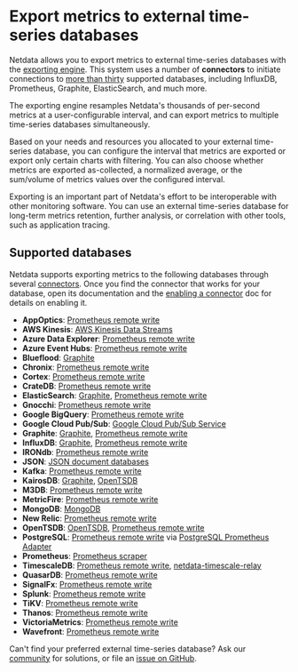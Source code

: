 <!--
title: "Export metrics to external time-series databases"
description: "Use the exporting engine to send Netdata metrics to popular external time series databases for long-term storage or further analysis."
custom_edit_url: "https://github.com/netdata/netdata/edit/master/docs/export/external-databases.md"
sidebar_label: "Export metrics to external time-series databases"
learn_status: "Published"
learn_topic_type: "Concepts"
learn_rel_path: "Concepts"
-->

# Export metrics to external time-series databases

Netdata allows you to export metrics to external time-series databases with the [exporting
engine](https://github.com/netdata/netdata/blob/master/exporting/README.md). This system uses a number of **connectors** to initiate connections to [more than
thirty](#supported-databases) supported databases, including InfluxDB, Prometheus, Graphite, ElasticSearch, and much
more. 

The exporting engine resamples Netdata's thousands of per-second metrics at a user-configurable interval, and can export
metrics to multiple time-series databases simultaneously.

Based on your needs and resources you allocated to your external time-series database, you can configure the interval
that metrics are exported or export only certain charts with filtering. You can also choose whether metrics are exported
as-collected, a normalized average, or the sum/volume of metrics values over the configured interval.

Exporting is an important part of Netdata's effort to be interoperable
with other monitoring software. You can use an external time-series database for long-term metrics retention, further
analysis, or correlation with other tools, such as application tracing.

## Supported databases

Netdata supports exporting metrics to the following databases through several
[connectors](https://github.com/netdata/netdata/blob/master/exporting/README.md#features). Once you find the connector that works for your database, open its
documentation and the [enabling a connector](https://github.com/netdata/netdata/blob/master/docs/export/enable-connector.md) doc for details on enabling it.

-   **AppOptics**: [Prometheus remote write](https://github.com/netdata/netdata/blob/master/exporting/prometheus/remote_write/README.md)
-   **AWS Kinesis**: [AWS Kinesis Data Streams](https://github.com/netdata/netdata/blob/master/exporting/aws_kinesis/README.md)
-   **Azure Data Explorer**: [Prometheus remote write](https://github.com/netdata/netdata/blob/master/exporting/prometheus/remote_write/README.md)
-   **Azure Event Hubs**: [Prometheus remote write](https://github.com/netdata/netdata/blob/master/exporting/prometheus/remote_write/README.md)
-   **Blueflood**: [Graphite](https://github.com/netdata/netdata/blob/master/exporting/graphite/README.md)
-   **Chronix**: [Prometheus remote write](https://github.com/netdata/netdata/blob/master/exporting/prometheus/remote_write/README.md)
-   **Cortex**: [Prometheus remote write](https://github.com/netdata/netdata/blob/master/exporting/prometheus/remote_write/README.md)
-   **CrateDB**: [Prometheus remote write](https://github.com/netdata/netdata/blob/master/exporting/prometheus/remote_write/README.md)
-   **ElasticSearch**: [Graphite](https://github.com/netdata/netdata/blob/master/exporting/graphite/README.md), [Prometheus remote
    write](https://github.com/netdata/netdata/blob/master/exporting/prometheus/remote_write/README.md)
-   **Gnocchi**: [Prometheus remote write](https://github.com/netdata/netdata/blob/master/exporting/prometheus/remote_write/README.md)
-   **Google BigQuery**: [Prometheus remote write](https://github.com/netdata/netdata/blob/master/exporting/prometheus/remote_write/README.md)
-   **Google Cloud Pub/Sub**: [Google Cloud Pub/Sub Service](https://github.com/netdata/netdata/blob/master/exporting/pubsub/README.md)
-   **Graphite**: [Graphite](https://github.com/netdata/netdata/blob/master/exporting/graphite/README.md), [Prometheus remote
    write](https://github.com/netdata/netdata/blob/master/exporting/prometheus/remote_write/README.md)
-   **InfluxDB**: [Graphite](https://github.com/netdata/netdata/blob/master/exporting/graphite/README.md), [Prometheus remote
    write](https://github.com/netdata/netdata/blob/master/exporting/prometheus/remote_write/README.md)
-   **IRONdb**: [Prometheus remote write](https://github.com/netdata/netdata/blob/master/exporting/prometheus/remote_write/README.md)
-   **JSON**: [JSON document databases](https://github.com/netdata/netdata/blob/master/exporting/json/README.md)
-   **Kafka**: [Prometheus remote write](https://github.com/netdata/netdata/blob/master/exporting/prometheus/remote_write/README.md)
-   **KairosDB**: [Graphite](https://github.com/netdata/netdata/blob/master/exporting/graphite/README.md), [OpenTSDB](https://github.com/netdata/netdata/blob/master/exporting/opentsdb/README.md)
-   **M3DB**: [Prometheus remote write](https://github.com/netdata/netdata/blob/master/exporting/prometheus/remote_write/README.md)
-   **MetricFire**: [Prometheus remote write](https://github.com/netdata/netdata/blob/master/exporting/prometheus/remote_write/README.md)
-   **MongoDB**: [MongoDB](https://github.com/netdata/netdata/blob/master/exporting/mongodb/README.md)
-   **New Relic**: [Prometheus remote write](https://github.com/netdata/netdata/blob/master/exporting/prometheus/remote_write/README.md)
-   **OpenTSDB**: [OpenTSDB](https://github.com/netdata/netdata/blob/master/exporting/opentsdb/README.md), [Prometheus remote
    write](https://github.com/netdata/netdata/blob/master/exporting/prometheus/remote_write/README.md)
-   **PostgreSQL**: [Prometheus remote write](https://github.com/netdata/netdata/blob/master/exporting/prometheus/remote_write/README.md)
    via [PostgreSQL Prometheus Adapter](https://github.com/CrunchyData/postgresql-prometheus-adapter)
-   **Prometheus**: [Prometheus scraper](https://github.com/netdata/netdata/blob/master/exporting/prometheus/README.md)
-   **TimescaleDB**: [Prometheus remote write](https://github.com/netdata/netdata/blob/master/exporting/prometheus/remote_write/README.md),
    [netdata-timescale-relay](https://github.com/netdata/netdata/blob/master/exporting/TIMESCALE.md)
-   **QuasarDB**: [Prometheus remote write](https://github.com/netdata/netdata/blob/master/exporting/prometheus/remote_write/README.md)
-   **SignalFx**: [Prometheus remote write](https://github.com/netdata/netdata/blob/master/exporting/prometheus/remote_write/README.md)
-   **Splunk**: [Prometheus remote write](https://github.com/netdata/netdata/blob/master/exporting/prometheus/remote_write/README.md)
-   **TiKV**: [Prometheus remote write](https://github.com/netdata/netdata/blob/master/exporting/prometheus/remote_write/README.md)
-   **Thanos**: [Prometheus remote write](https://github.com/netdata/netdata/blob/master/exporting/prometheus/remote_write/README.md)
-   **VictoriaMetrics**: [Prometheus remote write](https://github.com/netdata/netdata/blob/master/exporting/prometheus/remote_write/README.md)
-   **Wavefront**: [Prometheus remote write](https://github.com/netdata/netdata/blob/master/exporting/prometheus/remote_write/README.md)

Can't find your preferred external time-series database? Ask our [community](https://community.netdata.cloud/) for
solutions, or file an [issue on
GitHub](https://github.com/netdata/netdata/issues/new?assignees=&labels=bug%2Cneeds+triage&template=BUG_REPORT.yml).

